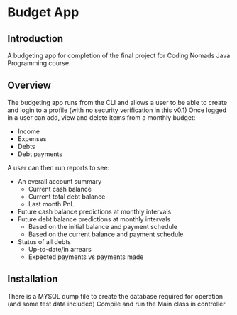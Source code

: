 # Budget App

## Introduction

A budgeting app for completion of the final project for Coding Nomads Java Programming course.

## Overview

The budgeting app runs from the CLI and allows a user to be able to create and login to a profile (with no security verification in this v0.1)
Once logged in a user can add, view and delete items from a monthly budget:
* Income
* Expenses
* Debts
* Debt payments

A user can then run reports to see:
* An overall account summary
    * Current cash balance
    * Current total debt balance
    * Last month PnL
* Future cash balance predictions at monthly intervals
* Future debt balance predictions at monthly intervals
    * Based on the initial balance and payment schedule
    * Based on the current balance and payment schedule
* Status of all debts
    * Up-to-date/in arrears
    * Expected payments vs payments made

## Installation
There is a MYSQL dump file to create the database required for operation (and some test data included)
Compile and run the Main class in controller